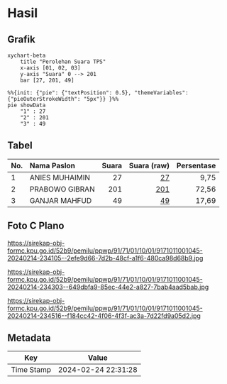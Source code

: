 # Hasil

## Grafik

```mermaid
xychart-beta
    title "Perolehan Suara TPS"
    x-axis [01, 02, 03]
    y-axis "Suara" 0 --> 201
    bar [27, 201, 49]
```

```mermaid
%%{init: {"pie": {"textPosition": 0.5}, "themeVariables": {"pieOuterStrokeWidth": "5px"}} }%%
pie showData
    "1" : 27
    "2" : 201
    "3" : 49
```

## Tabel

| No. | Nama Paslon    | Suara | Suara (raw) | Persentase |
|:--- |:-------------- | -----:| -----------:| ----------:|
| 1   | ANIES MUHAIMIN | 27    | [27][p-1]   | 9,75       |
| 2   | PRABOWO GIBRAN | 201   | [201][p-2]  | 72,56      |
| 3   | GANJAR MAHFUD  | 49    | [49][p-3]   | 17,69      |


[p-1]: https://github.com/gigit-pemilu/pemilu-2024-91-papua/blob/main/pilpres/hitung-suara/sub/91-papua/sub/71-kota-jayapura/sub/01-jayapura-utara/sub/1001-gurabesi/sub/045-tps/sub/paslon-1.txt
[p-2]: https://github.com/gigit-pemilu/pemilu-2024-91-papua/blob/main/pilpres/hitung-suara/sub/91-papua/sub/71-kota-jayapura/sub/01-jayapura-utara/sub/1001-gurabesi/sub/045-tps/sub/paslon-2.txt
[p-3]: https://github.com/gigit-pemilu/pemilu-2024-91-papua/blob/main/pilpres/hitung-suara/sub/91-papua/sub/71-kota-jayapura/sub/01-jayapura-utara/sub/1001-gurabesi/sub/045-tps/sub/paslon-3.txt

## Foto C Plano

https://sirekap-obj-formc.kpu.go.id/52b9/pemilu/ppwp/91/71/01/10/01/9171011001045-20240214-234105--2efe9d66-7d2b-48cf-a1f6-480ca98d68b9.jpg

https://sirekap-obj-formc.kpu.go.id/52b9/pemilu/ppwp/91/71/01/10/01/9171011001045-20240214-234303--649dbfa9-85ec-44e2-a827-7bab4aad5bab.jpg

https://sirekap-obj-formc.kpu.go.id/52b9/pemilu/ppwp/91/71/01/10/01/9171011001045-20240214-234516--f184cc42-4f06-4f3f-ac3a-7d22fd9a05d2.jpg


## Metadata

| Key        | Value               |
| ---------- | ------------------- |
| Time Stamp | 2024-02-24 22:31:28 |



